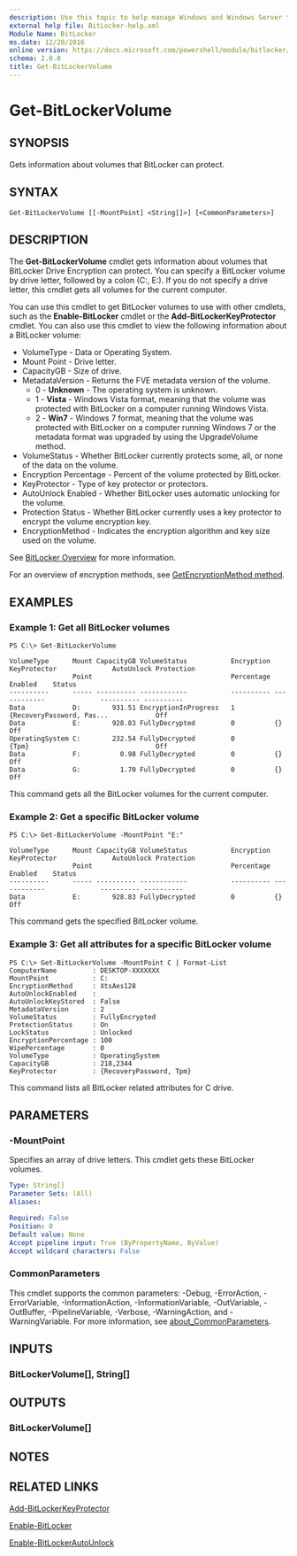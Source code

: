 ```yaml
---
description: Use this topic to help manage Windows and Windows Server technologies with Windows PowerShell.
external help file: BitLocker-help.xml
Module Name: BitLocker
ms.date: 12/20/2016
online version: https://docs.microsoft.com/powershell/module/bitlocker/get-bitlockervolume?view=windowsserver2016-ps&wt.mc_id=ps-gethelp
schema: 2.0.0
title: Get-BitLockerVolume
---
```


# Get-BitLockerVolume

## SYNOPSIS
Gets information about volumes that BitLocker can protect.

## SYNTAX

```
Get-BitLockerVolume [[-MountPoint] <String[]>] [<CommonParameters>]
```

## DESCRIPTION
The **Get-BitLockerVolume** cmdlet gets information about volumes that BitLocker Drive Encryption can protect.
You can specify a BitLocker volume by drive letter, followed by a colon (C:, E:).
If you do not specify a drive letter, this cmdlet gets all volumes for the current computer.

You can use this cmdlet to get BitLocker volumes to use with other cmdlets, such as the **Enable-BitLocker** cmdlet or the **Add-BitLockerKeyProtector** cmdlet.
You can also use this cmdlet to view the following information about a BitLocker volume: 

- VolumeType - Data or Operating System.
- Mount Point - Drive letter.
- CapacityGB - Size of drive.
- MetadataVersion - Returns the FVE metadata version of the volume.
    - 0 - **Unknown** - The operating system is unknown.
    - 1 - **Vista** - Windows Vista format, meaning that the volume was protected with BitLocker on a computer running Windows Vista.
    - 2 - **Win7** - Windows 7 format, meaning that the volume was protected with BitLocker on a computer running Windows 7 or the metadata format was upgraded by using the UpgradeVolume method.
- VolumeStatus - Whether BitLocker currently protects some, all, or none of the data on the volume. 
- Encryption Percentage - Percent of the volume protected by BitLocker.
- KeyProtector - Type of key protector or protectors.
- AutoUnlock Enabled - Whether BitLocker uses automatic unlocking for the volume.
- Protection Status - Whether BitLocker currently uses a key protector to encrypt the volume encryption key.
- EncryptionMethod - Indicates the encryption algorithm and key size used on the volume.

See [BitLocker Overview](https://docs.microsoft.com/windows/security/information-protection/bitlocker/bitlocker-overview) for more information.

For an overview of encryption methods, see [GetEncryptionMethod method](https://docs.microsoft.com/windows/win32/secprov/getencryptionmethod-win32-encryptablevolume).

## EXAMPLES

### Example 1: Get all BitLocker volumes
```
PS C:\> Get-BitLockerVolume 

VolumeType      Mount CapacityGB VolumeStatus           Encryption KeyProtector              AutoUnlock Protection
                Point                                   Percentage                           Enabled    Status
----------      ----- ---------- ------------           ---------- ------------              ---------- ----------
Data            D:        931.51 EncryptionInProgress   1          {RecoveryPassword, Pas...            Off
Data            E:        928.83 FullyDecrypted         0          {}                                   Off
OperatingSystem C:        232.54 FullyDecrypted         0          {Tpm}                                Off
Data            F:          0.98 FullyDecrypted         0          {}                                   Off
Data            G:          1.70 FullyDecrypted         0          {}                                   Off
```

This command gets all the BitLocker volumes for the current computer.

### Example 2: Get a specific BitLocker volume
```
PS C:\> Get-BitLockerVolume -MountPoint "E:"

VolumeType      Mount CapacityGB VolumeStatus           Encryption KeyProtector              AutoUnlock Protection
                Point                                   Percentage                           Enabled    Status
----------      ----- ---------- ------------           ---------- ------------              ---------- ----------
Data            E:        928.83 FullyDecrypted         0          {}                                   Off
```

This command gets the specified BitLocker volume.

### Example 3: Get all attributes for a specific BitLocker volume
```
PS C:\> Get-BitLockerVolume -MountPoint C | Format-List
ComputerName         : DESKTOP-XXXXXXX
MountPoint           : C:
EncryptionMethod     : XtsAes128
AutoUnlockEnabled    : 
AutoUnlockKeyStored  : False
MetadataVersion      : 2
VolumeStatus         : FullyEncrypted
ProtectionStatus     : On
LockStatus           : Unlocked
EncryptionPercentage : 100
WipePercentage       : 0
VolumeType           : OperatingSystem
CapacityGB           : 218,2344
KeyProtector         : {RecoveryPassword, Tpm}
```

This command lists all BitLocker related attributes for C drive.

## PARAMETERS

### -MountPoint
Specifies an array of drive letters.
This cmdlet gets these BitLocker volumes.

```yaml
Type: String[]
Parameter Sets: (All)
Aliases: 

Required: False
Position: 0
Default value: None
Accept pipeline input: True (ByPropertyName, ByValue)
Accept wildcard characters: False
```

### CommonParameters
This cmdlet supports the common parameters: -Debug, -ErrorAction, -ErrorVariable, -InformationAction, -InformationVariable, -OutVariable, -OutBuffer, -PipelineVariable, -Verbose, -WarningAction, and -WarningVariable. For more information, see [about_CommonParameters](https://go.microsoft.com/fwlink/?LinkID=113216).

## INPUTS

### BitLockerVolume[], String[]

## OUTPUTS

### BitLockerVolume[]

## NOTES

## RELATED LINKS

[Add-BitLockerKeyProtector](./Add-BitLockerKeyProtector.md)

[Enable-BitLocker](./Enable-BitLocker.md)

[Enable-BitLockerAutoUnlock](./Enable-BitLockerAutoUnlock.md)

